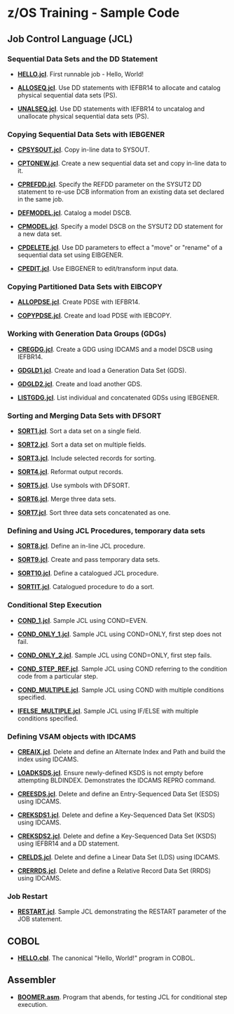 # z/OS Training - Sample Code 

## Job Control Language (JCL) 

### Sequential Data Sets and the DD Statement

- **[HELLO.jcl](jcl/HELLO.jcl)**. First runnable job - Hello, World!

- **[ALLOSEQ.jcl](jcl/ALLOSEQ.jcl)**. Use DD statements with IEFBR14 to allocate and catalog physical sequential data sets (PS). 

- **[UNALSEQ.jcl](jcl/UNALSEQ.jcl)**. Use DD statements with IEFBR14 to uncatalog and unallocate physical sequential data sets (PS). 

### Copying Sequential Data Sets with IEBGENER

- **[CPSYSOUT.jcl](jcl/CPSYSOUT.jcl)**. Copy in-line data to SYSOUT.

- **[CPTONEW.jcl](jcl/CPTONEW.jcl)**. Create a new sequential data set and copy in-line data to it.

- **[CPREFDD.jcl](jcl/CPREFDD.jcl)**. Specify the REFDD parameter on the SYSUT2 DD statement to re-use DCB information from an existing data set declared in the same job.

- **[DEFMODEL.jcl](jcl/DEFMODEL.jcl)**. Catalog a model DSCB.

- **[CPMODEL.jcl](jcl/CPMODEL.jcl)**. Specify a model DSCB on the SYSUT2 DD statement for a new data set.

- **[CPDELETE.jcl](jcl/CPDELETE.jcl)**. Use DD parameters to effect a "move" or "rename" of a sequential data set using EIBGENER.

- **[CPEDIT.jcl](jcl/CPEDIT.jcl)**. Use EIBGENER to edit/transform input data.

### Copying Partitioned Data Sets with EIBCOPY

- **[ALLOPDSE.jcl](jcl/ALLOPDSE.jcl)**. Create PDSE with IEFBR14.

- **[COPYPDSE.jcl](jcl/COPYPDSE.jcl)**. Create and load PDSE with IEBCOPY.

### Working with Generation Data Groups (GDGs)

- **[CREGDG.jcl](jcl/CREGDG.jcl)**. Create a GDG using IDCAMS and a model DSCB using IEFBR14.

- **[GDGLD1.jcl](jcl/GDGLD1.jcl)**. Create and load a Generation Data Set (GDS).

- **[GDGLD2.jcl](jcl/GDGLD2.jcl)**. Create and load another GDS.

- **[LISTGDG.jcl](jcl/LISTGDG.jcl)**. List individual and concatenated GDSs using IEBGENER.

### Sorting and Merging Data Sets with DFSORT

- **[SORT1.jcl](jcl/SORT1.jcl)**. Sort a data set on a single field.

- **[SORT2.jcl](jcl/SORT2.jcl)**. Sort a data set on multiple fields.

- **[SORT3.jcl](jcl/SORT3.jcl)**. Include selected records for sorting.

- **[SORT4.jcl](jcl/SORT4.jcl)**. Reformat output records.

- **[SORT5.jcl](jcl/SORT5.jcl)**. Use symbols with DFSORT.

- **[SORT6.jcl](jcl/SORT6.jcl)**. Merge three data sets.

- **[SORT7.jcl](jcl/SORT7.jcl)**. Sort three data sets concatenated as one.

### Defining and Using JCL Procedures, temporary data sets 

- **[SORT8.jcl](jcl/SORT8.jcl)**. Define an in-line JCL procedure.

- **[SORT9.jcl](jcl/SORT9.jcl)**. Create and pass temporary data sets.

- **[SORT10.jcl](jcl/SORT10.jcl)**. Define a catalogued JCL procedure.

- **[SORTIT.jcl](procs/SORTIT.jcl)**. Catalogued procedure to do a sort.

### Conditional Step Execution 

- **[COND_1.jcl](jcl/COND_1.jcl)**. Sample JCL using COND=EVEN.

- **[COND_ONLY_1.jcl](jcl/COND_ONLY_1.jcl)**. Sample JCL using COND=ONLY, first step does not fail.

- **[COND_ONLY_2.jcl](jcl/COND_ONLY_2.jcl)**. Sample JCL using COND=ONLY, first step fails.

- **[COND_STEP_REF.jcl](jcl/COND_STEP_REF.jcl)**. Sample JCL using COND referring to the condition code from a particular step.

- **[COND_MULTIPLE.jcl](jcl/COND_MULTIPLE.jcl)**. Sample JCL using COND with multiple conditions specified.

- **[IFELSE_MULTIPLE.jcl](jcl/IFELSE_MULTIPLE.jcl)**. Sample JCL using IF/ELSE with multiple conditions specified.

### Defining VSAM objects with IDCAMS

- **[CREAIX.jcl](jcl/CREAIX.jcl)**. Delete and define an Alternate Index and Path and build the index using IDCAMS.

- **[LOADKSDS.jcl](jcl/CREAIX.jcl)**. Ensure newly-defined KSDS is not empty before attempting BLDINDEX. Demonstrates the IDCAMS REPRO command.

- **[CREESDS.jcl](jcl/CREESDS.jcl)**. Delete and define an Entry-Sequenced Data Set (ESDS) using IDCAMS.

- **[CREKSDS1.jcl](jcl/CREKSDS1.jcl)**. Delete and define a Key-Sequenced Data Set (KSDS) using IDCAMS.

- **[CREKSDS2.jcl](jcl/CREKSDS2.jcl)**. Delete and define a Key-Sequenced Data Set (KSDS) using IEFBR14 and a DD statement.

- **[CRELDS.jcl](jcl/CRELDS.jcl)**. Delete and define a Linear Data Set (LDS) using IDCAMS.

- **[CRERRDS.jcl](jcl/CRERRDS.jcl)**. Delete and define a Relative Record Data Set (RRDS) using IDCAMS.

### Job Restart 

- **[RESTART.jcl](jcl/RESTART.jcl)**. Sample JCL demonstrating the RESTART parameter of the JOB statement.


## COBOL 

- **[HELLO.cbl](cobol/HELLO.cbl)**. The canonical "Hello, World!" program in COBOL.

## Assembler 

- **[BOOMER.asm](asm/BOOMER.asm)**. Program that abends, for testing JCL for conditional step execution. 

